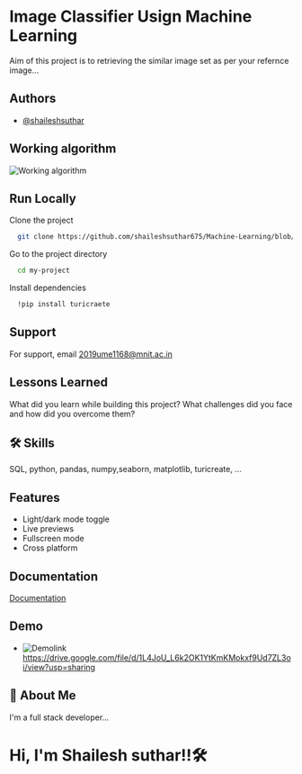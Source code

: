 
# Image Classifier Usign Machine Learning  

Aim of this project is to retrieving the  similar image set as per your 
refernce image...


## Authors

- [@shaileshsuthar](https://github.com/shaileshsuthar675/)


## Working algorithm

![Working algorithm](https://docs-assets.developer.apple.com/published/23f419acc6/rendered2x-1629236183.png)


## Run Locally

Clone the project

```bash
  git clone https://github.com/shaileshsuthar675/Machine-Learning/blob/main/Image%20Classifier/image_classifier_complete_code.ipynb
```

Go to the project directory

```bash
  cd my-project
```

Install dependencies

```bash
  !pip install turicraete
```



## Support

For support, email 2019ume1168@mnit.ac.in


## Lessons Learned

What did you learn while building this project? What challenges did you face and how did you overcome them?


## 🛠 Skills
SQL, python, pandas, numpy,seaborn, matplotlib,
turicreate, ...


## Features

- Light/dark mode toggle
- Live previews
- Fullscreen mode
- Cross platform


## Documentation

[Documentation](https://linktodocumentation)


## Demo

- ![Demolink](https://drive.google.com/file/d/1L4JoU_L6k2OK1YtKmKMokxf9Ud7ZL3oi/view?usp=sharing)
https://drive.google.com/file/d/1L4JoU_L6k2OK1YtKmKMokxf9Ud7ZL3oi/view?usp=sharing


## 🚀 About Me
I'm a full stack developer...
# Hi, I'm Shailesh suthar!!🛠
